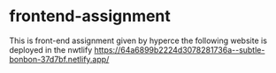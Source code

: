 # frontend-assignment
This is front-end assignment given by hyperce
the following website is deployed in the nwtlify 
https://64a6899b2224d3078281736a--subtle-bonbon-37d7bf.netlify.app/
